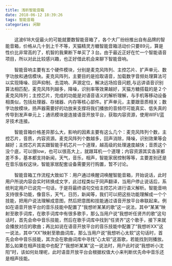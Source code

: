 ```yaml
---
title: 浅析智能音箱
date: 2018-06-12 18:39:26
tags: 智能音箱
categories: 闲聊
---
```

&emsp;&emsp;这波618大促最火的可能就要数智能音箱了，各个大厂纷纷推出自有品牌的智能音箱，价格从几十到上千不等，天猫精灵方糖智能音箱活动价只要89元，算是性价比非常高的了，机智的我果断下单买了３台。由于最近正好在忙一个智能语音项目，所以对此比较感兴趣，也正好借此机会来聊下智能音响。  
<!-- more -->  

&emsp;&emsp;智能音响主要有五个硬件模块，分别是麦克风阵列、主控芯片、扩声单元、数字功放和通信模块。麦克风阵列，主要目的是拾取语音，加载数字音频处理算法可以实现降噪、回声抑制、去混响、声源定位，解决远场拾音问题,与远讲语音识别算法相匹配，麦克风阵列越多，降噪，识别率等效果越好，天猫方糖搭载的是２个麦克风阵列；主控芯片，完成的功能是对语音语义的解析理解，与手机等移动设备相类似，包括处理器、存储器、内存等核心部件。扩声单元，主要跟音质相关；数字功放模块，扬声器需要好的功放来支撑将我们播放的音频尽可能真实、低失真的传导到发声单元上；通讯模块是连接语音开放平台，获取内容资源，使用WIFI/蓝牙技术连接。  

&emsp;&emsp;智能音箱价格差异那么大，影响的因素主要有这么几个：麦克风阵列个数，主控芯片，音质，内容资源。麦克风阵列个数越多，回声消除，降噪，识别效果等会越好；主控芯片其实跟智能手机芯片一个道理，越高级的处理速度越快；音质这个没个底，可以很low，也可以很高大上，就跟耳机一个道理；内容资源其实各家都差不多，基本都支持新闻，天气，音乐，相声，智能家居控制等等，主要差别还是在音乐版权这块，智能家居配套设备需要另行购置，暂不讨论。  

&emsp;&emsp;智能音箱工作流程大致如下：用户通过唤醒词唤醒智能音箱，开始说话，此时用户所说内容会实时转换成文字，此过程类似于同声翻译，当用户停止说话后，系统判定用户已说完一句话，于是将最终语句交给主控芯片进行语义解析。智能音响支持很多功能，像音乐，天气，日历，新闻等，我们可以把这些功能理解成一个个技能，把用户说法理解成意图，然后把意图和技能通过语音开放平台串联起来。例如在语音开放平台的音乐技能中配置了“我想听某某的歌”这一说法，其中“某某”映射至歌手词库，在歌手词库中有很多歌手，那么当用户说“我想听任贤齐的歌”这句话时，首先会命中音乐技能，然后在歌手词库中找到“任贤齐”这个歌手，接下来就会播放对应的歌曲；再比如说在语音开放平台的音乐技能中配置了“我想听XX”这一说法，其中“XX”映射至歌曲词库，那么当用户说“我想听心太软”这句话时，首先会命中音乐技能，其次会在歌曲词库中寻找“心太软”这首歌，若能找到则播放。那么如果在相声技能中也配了“我想听某某”这一说法时，用户此时说“我想听小沈阳”时，该如何处理呢，此时语音开放平台会根据权值大小来判断优先命中音乐还是相声技能。
